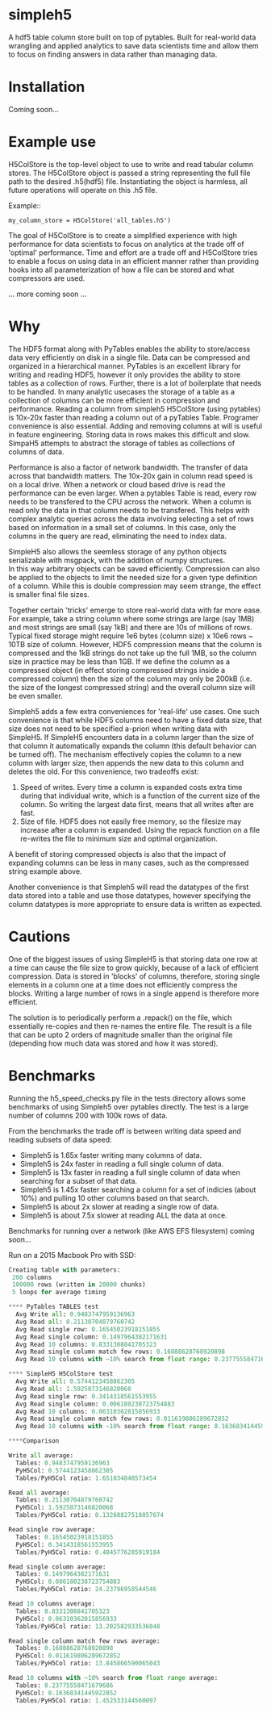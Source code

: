# simpleh5

A hdf5 table column store built on top of pytables.  Built for real-world data wrangling and applied analytics to save
data scientists time and allow them to focus on finding answers in data rather than managing data.

Installation
============

Coming soon...

Example use
===========

H5ColStore is the top-level object to use to write and read tabular column stores.   The H5ColStore object is passed a string
representing the full file path to the desired .h5(hdf5) file.   Instantiating the object is harmless, all future operations
will operate on this .h5 file.

Example::

    my_column_store = H5ColStore('all_tables.h5')

The goal of H5ColStore is to create a simplified experience with high performance for data scientists to focus on
analytics at the trade off of 'optimal' performance.   Time and effort are a trade off and H5ColStore tries to enable
a focus on using data in an efficient manner rather than providing hooks into all parameterization of how a file can
be stored and what compressors are used.

... more coming soon ...

Why
===

The HDF5 format along with PyTables enables the ability to store/access data very efficiently on disk in a single
file.  Data can be compressed and organized in a hierarchical manner.   PyTables is an excellent library for
writing and reading HDF5, however it only provides the ability to store tables as a collection of rows.  Further, there
is a lot of boilerplate that needs to be handled.  In many
analytic usecases the storage of a table as a collection of columns can be more efficient in compression and
performance.   Reading a column from simpleh5 H5ColStore (using pytables) is 10x-20x faster than reading a column 
out of a pyTables Table.   Programer convenience is also essential.  Adding and removing columns at will is useful 
in feature engineering.  Storing data in rows makes this difficult and slow.  SimpaH5 attempts to abstract the 
storage of tables as collections of columns of data.

Performance is also a factor of network bandwidth.   The transfer of data across that bandwidth matters.  The 10x-20x 
gain in column read speed is on a local drive.  When a network or cloud based drive is read the performance can be even
larger.  When a pytables Table is read, every row needs to be transfered to the CPU across the network.  When a column
is read only the data in that column needs to be transfered.   This helps with complex analytic queries across the data
involving selecting a set of rows based on information in a small set of columns.  In this case, only the columns in the
query are read, eliminating the need to index data.

SimpleH5 also allows the seemless storage of any python objects serializable with msgpack, with the addition of numpy structures.   
In this way
arbitrary objects can be saved efficiently.   Compression can also be applied to the objects to limit the needed size
for a given type definition of a column.  While this is double compression may seem strange, the effect is smaller final
file sizes. 

Together certain 'tricks' emerge to store real-world data with far more ease.  For example, take a string column where some strings
are large (say 1MB) and most strings are small (say 1kB) and there are 10s of millions of rows.   Typical fixed storage might
require 1e6 bytes (column size) x 10e6 rows ~ 10TB size of column.   However, HDF5 compression means that the column is compressed
and the 1kB strings do not take up the full 1MB, so the column size in practice may be less than 1GB.   If we define the column
as a compressed object (in effect storing compressed strings inside a compressed column) then the size of the column may only be
200kB (i.e. the size of the longest compressed string) and the overall column size will be even smaller.


Simpleh5 adds a few extra conveniences for 'real-life' use cases.   One such convenience is that while HDF5 columns need
to have a fixed data size, that size does not need to be specified a-priori when writing data with SimpleH5.   If SimpleH5 
encounters data in a column larger than the size of that column it automatically expands the column 
(this default behavior can be turned off).  The mechanism effectively copies the column to a new column with larger size, 
then appends the new data to this column and deletes the old.  For this convenience, two tradeoffs exist:

  1) Speed of writes.  Every time a column is expanded costs extra time during that individual write, which is a function
  of the current size of the column.  So writing the largest data first, means that all writes after are fast. 
  2) Size of file.  HDF5 does not easily free memory, so the filesize may increase after a column is expanded.  Using the
  repack function on a file re-writes the file to minimum size and optimal organization.
  
A benefit of storing compressed objects is also that the impact of expanding columns can be less in many cases, such as
the compressed string example above.

Another convenience is that Simpleh5 will read the datatypes of the first data stored into a table and use those datatypes, 
however specifying the column datatypes is more appropriate to ensure data is written as expected.

Cautions
========

One of the biggest issues of using SimpleH5 is that storing data one row at a time can cause the file size to grow
quickly, because of a lack of efficient compression.  Data is stored in 'blocks' of columns, therefore, storing single
elements in a column one at a time does not efficiently compress the blocks.   Writing a large number of rows in a
single append is therefore more efficient.

The solution is to periodically perform
a .repack() on the file, which essentially re-copies and then re-names the entire file.   The result is a file
that can be upto 2 orders of magnitude smaller than the original file (depending how much data was stored and how it
was stored).

Benchmarks
==========

Running the h5_speed_checks.py file in the tests directory allows some benchmarks of using Simpleh5 over pytables directly.
The test is a large number of columns 200 with 100k rows of data.

From the benchmarks the trade off is between writing data speed and reading subsets of data speed:
  * Simpleh5 is 1.65x faster writing many columns of data.
  * Simpleh5 is 24x faster in reading a full single column of data.
  * Simpleh5 is 13x faster in reading a full single column of data when searching for a subset of that data.
  * Simpleh5 is 1.45x faster searching a column for a set of indicies (about 10%) and pulling 10 other columns based on that search.
  * Simpleh5 is about 2x slower at reading a single row of data.
  * Simpleh5 is about 7.5x slower at reading ALL the data at once.
 
Benchmarks for running over a network (like AWS EFS filesystem) coming soon...

Run on a 2015 Macbook Pro with SSD:

```python
Creating table with parameters:
 200 columns
 100000 rows (written in 20000 chunks)
 5 loops for average timing

**** PyTables TABLES test
  Avg Write all: 0.9483747959136963
  Avg Read all: 0.21130704879760742
  Avg Read single row: 0.16545023918151855
  Avg Read single column: 0.1497964382171631
  Avg Read 10 columns: 0.8331308841705323
  Avg Read single column match few rows: 0.16088628768920898
  Avg Read 10 columns with ~10% search from float range: 0.23775558471679686

**** SimpleH5 H5ColStore test
  Avg Write all: 0.5744123458862305
  Avg Read all: 1.5925073146820068
  Avg Read single row: 0.3414318561553955
  Avg Read single column: 0.006180238723754883
  Avg Read 10 columns: 0.06310362815856933
  Avg Read single column match few rows: 0.011619806289672852
  Avg Read 10 columns with ~10% search from float range: 0.16368341445922852

****Comparison

Write all average:
  Tables: 0.9483747959136963
  PyH5Col: 0.5744123458862305
  Tables/PyH5Col ratio: 1.651034840573454

Read all average:
  Tables: 0.21130704879760742
  PyH5Col: 1.5925073146820068
  Tables/PyH5Col ratio: 0.13268827518057674

Read single row average:
  Tables: 0.16545023918151855
  PyH5Col: 0.3414318561553955
  Tables/PyH5Col ratio: 0.4845776285919184

Read single column average:
  Tables: 0.1497964382171631
  PyH5Col: 0.006180238723754883
  Tables/PyH5Col ratio: 24.23796958544546

Read 10 columns average:
  Tables: 0.8331308841705323
  PyH5Col: 0.06310362815856933
  Tables/PyH5Col ratio: 13.202582933536048

Read single column match few rows average:
  Tables: 0.16088628768920898
  PyH5Col: 0.011619806289672852
  Tables/PyH5Col ratio: 13.845866590065043

Read 10 columns with ~10% search from float range average:
  Tables: 0.23775558471679686
  PyH5Col: 0.16368341445922852
  Tables/PyH5Col ratio: 1.452533144560097
```

